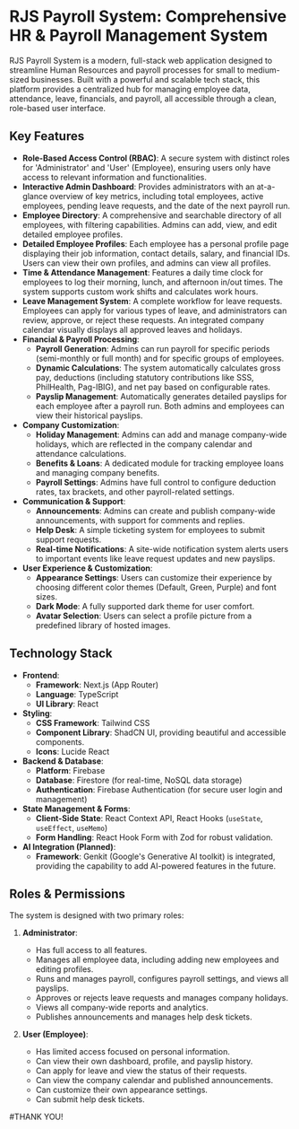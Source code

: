 # RJS Payroll System: Comprehensive HR & Payroll Management System

RJS Payroll System is a modern, full-stack web application designed to streamline Human Resources and payroll processes for small to medium-sized businesses. Built with a powerful and scalable tech stack, this platform provides a centralized hub for managing employee data, attendance, leave, financials, and payroll, all accessible through a clean, role-based user interface.

## Key Features

- **Role-Based Access Control (RBAC)**: A secure system with distinct roles for 'Administrator' and 'User' (Employee), ensuring users only have access to relevant information and functionalities.
- **Interactive Admin Dashboard**: Provides administrators with an at-a-glance overview of key metrics, including total employees, active employees, pending leave requests, and the date of the next payroll run.
- **Employee Directory**: A comprehensive and searchable directory of all employees, with filtering capabilities. Admins can add, view, and edit detailed employee profiles.
- **Detailed Employee Profiles**: Each employee has a personal profile page displaying their job information, contact details, salary, and financial IDs. Users can view their own profiles, and admins can view all profiles.
- **Time & Attendance Management**: Features a daily time clock for employees to log their morning, lunch, and afternoon in/out times. The system supports custom work shifts and calculates work hours.
- **Leave Management System**: A complete workflow for leave requests. Employees can apply for various types of leave, and administrators can review, approve, or reject these requests. An integrated company calendar visually displays all approved leaves and holidays.
- **Financial & Payroll Processing**:
  - **Payroll Generation**: Admins can run payroll for specific periods (semi-monthly or full month) and for specific groups of employees.
  - **Dynamic Calculations**: The system automatically calculates gross pay, deductions (including statutory contributions like SSS, PhilHealth, Pag-IBIG), and net pay based on configurable rates.
  - **Payslip Management**: Automatically generates detailed payslips for each employee after a payroll run. Both admins and employees can view their historical payslips.
- **Company Customization**:
    - **Holiday Management**: Admins can add and manage company-wide holidays, which are reflected in the company calendar and attendance calculations.
    - **Benefits & Loans**: A dedicated module for tracking employee loans and managing company benefits.
    - **Payroll Settings**: Admins have full control to configure deduction rates, tax brackets, and other payroll-related settings.
- **Communication & Support**:
    - **Announcements**: Admins can create and publish company-wide announcements, with support for comments and replies.
    - **Help Desk**: A simple ticketing system for employees to submit support requests.
    - **Real-time Notifications**: A site-wide notification system alerts users to important events like leave request updates and new payslips.
- **User Experience & Customization**:
    - **Appearance Settings**: Users can customize their experience by choosing different color themes (Default, Green, Purple) and font sizes.
    - **Dark Mode**: A fully supported dark theme for user comfort.
    - **Avatar Selection**: Users can select a profile picture from a predefined library of hosted images.

## Technology Stack

- **Frontend**:
  - **Framework**: Next.js (App Router)
  - **Language**: TypeScript
  - **UI Library**: React
- **Styling**:
  - **CSS Framework**: Tailwind CSS
  - **Component Library**: ShadCN UI, providing beautiful and accessible components.
  - **Icons**: Lucide React
- **Backend & Database**:
  - **Platform**: Firebase
  - **Database**: Firestore (for real-time, NoSQL data storage)
  - **Authentication**: Firebase Authentication (for secure user login and management)
- **State Management & Forms**:
  - **Client-Side State**: React Context API, React Hooks (`useState`, `useEffect`, `useMemo`)
  - **Form Handling**: React Hook Form with Zod for robust validation.
- **AI Integration (Planned)**:
  - **Framework**: Genkit (Google's Generative AI toolkit) is integrated, providing the capability to add AI-powered features in the future.

## Roles & Permissions

The system is designed with two primary roles:

1.  **Administrator**:
    - Has full access to all features.
    - Manages all employee data, including adding new employees and editing profiles.
    - Runs and manages payroll, configures payroll settings, and views all payslips.
    - Approves or rejects leave requests and manages company holidays.
    - Views all company-wide reports and analytics.
    - Publishes announcements and manages help desk tickets.

2.  **User (Employee)**:
    - Has limited access focused on personal information.
    - Can view their own dashboard, profile, and payslip history.
    - Can apply for leave and view the status of their requests.
    - Can view the company calendar and published announcements.
    - Can customize their own appearance settings.
    - Can submit help desk tickets.
  

#THANK YOU!
